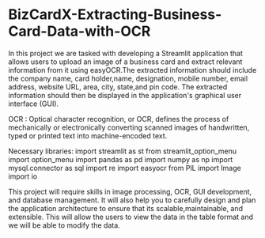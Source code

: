 # BizCardX-Extracting-Business-Card-Data-with-OCR


In this project we are tasked with developing a Streamlit application that allows users to upload an image of a business card and extract relevant information from it using easyOCR.The extracted information should include the company name, card holder,name, designation, mobile number, email address, website URL, area, city, state,and pin code. The extracted information should then be displayed in the application's graphical user interface (GUI).

OCR :
    Optical character recognition, or OCR, defines the process of mechanically or electronically converting scanned images of handwritten, typed or printed text into machine-encoded text.


Necessary libraries:
  import streamlit as st
  from streamlit_option_menu import option_menu
  import pandas as pd
  import numpy as np
  import mysql.connector as sql
  import re
  import easyocr
  from PIL import Image
  import io


  This project will require skills in image processing, OCR, GUI development, and database management. It will also help you to carefully design and plan the application architecture to ensure that its scalable,maintainable, and extensible. This will allow the users to view the data in the table format and we will be able to modify the data.

  
